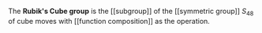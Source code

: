 The **Rubik's Cube group** is the [[subgroup]] of the [[symmetric group]] $S_{48}$ of cube moves with [[function composition]] as the operation.